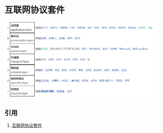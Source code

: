 # 互联网协议套件

![](images/互联网协议套件/1.png)

## 引用

1. [互联网协议套件](https://zh.wikipedia.org/wiki/TCP/IP%E5%8D%8F%E8%AE%AE%E6%97%8F)
